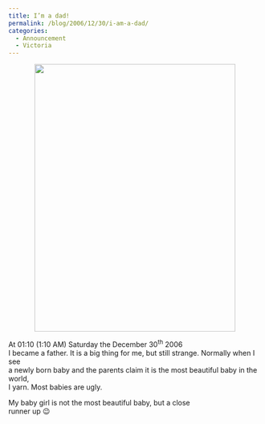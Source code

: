 ```yaml
---
title: I’m a dad!
permalink: /blog/2006/12/30/i-am-a-dad/
categories:
  - Announcement
  - Victoria
---
```

<p class="MsoNormal">
  <span lang="EN-GB"><a href="http://www.lybecker.com/blog/wp-content/uploads/babyvictoria.jpg"></a></span>
</p>

<p class="MsoNormal" style="text-align: center;">
  <span lang="EN-GB"><a href="http://www.lybecker.com/blog/wp-content/uploads/babyvictoria.jpg"><img loading="lazy" class="size-full wp-image-98 aligncenter" title="Baby Victoria" src="http://www.lybecker.com/blog/wp-content/uploads/babyvictoria.jpg" alt="" width="400" height="533" /></a></span>
</p>

<p class="MsoNormal">
  <span lang="EN-GB">At 01:10 (1:10 AM) Saturday the December 30<sup>th</sup> 2006<br /> I became a father. It is a big thing for me, but still strange. Normally when I see<br /> a newly born baby and the parents claim it is the most beautiful baby in the world,<br /> I yarn. Most babies are ugly.<br /> </span>
</p>

<p class="MsoNormal">
  <span lang="EN-GB">My baby girl is not the most beautiful baby, but a close<br /> runner up 😉</span>
</p>
